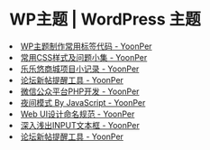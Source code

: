 <h1>WP主题 |  WordPress 主题</h1>

<li><a href="https://www.yoonper.com/post.php?id=3">WP主题制作常用标签代码 - YoonPer</a></li>

<li><a href="https://www.yoonper.com/post.php?id=1">常用CSS样式及问题小集 - YoonPer</a></li>

<li><a href="https://www.yoonper.com/post.php?id=5">乐乐悠商城项目小记录 - YoonPer</a></li>

<li><a href="https://www.yoonper.com/post.php?id=13">论坛新帖提醒工具 - YoonPer</a></li>

<li><a href="https://www.yoonper.com/post.php?id=14">微信公众平台PHP开发 - YoonPer</a></li>

<li><a href="https://www.yoonper.com/post.php?id=20">夜间模式 By JavaScript - YoonPer</a></li>

<li><a href="https://www.yoonper.com/post.php?id=2">Web UI设计命名规范 - YoonPer</a></li>

<li><a href="https://www.yoonper.com/post.php?id=8">深入浅出INPUT文本框 - YoonPer</a></li>

<li><a href="https://www.yoonper.com/post.php?id=13">论坛新帖提醒工具 - YoonPer</a></li>
